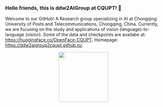 ### Hello friends, this is ddw2AIGroup at CQUPT! 👋

<!--
[![](https://img.shields.io/endpoint?url=https://raw.githubusercontent.com/yaoyao-liu/yaoyao-liu.github.io/google-scholar-stats/gs_data_shieldsio.json?&style=flat-square&logo=google-scholar&logoColor=white&label=Google%20Scholar%20Citations&labelColor=4984e9&color=4984e9&)](https://scholar.google.com/citations?user=Uf9GqRsAAAAJ)
-->

Welcome to our GitHub! A Research group specializing in AI at Chongqing University of Posts and Telecommunications, Chongqing, China. Currently, we are focusing on the study and applications of vision (language)-to-language (vision). Some of the data and checkpoints are availabe at: https://huggingface.co/OpenFace-CQUPT. Homepage: https://ddw2aigroup2cqupt.github.io/.

<p align="center">
  <img height="160em" src="https://github-readme-stats-eight-theta.vercel.app/api?username=ddw2AIGROUP2CQUPT&show_icons=true&theme=default#gh-light-mode-only&include_all_commits=true&count_private=true"/>
</p>

